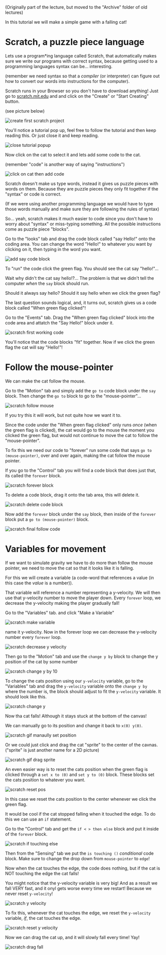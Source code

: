(Originally part of the lecture, but moved to the "Archive" folder of old lectures)

In this tutorial we will make a simple game with a falling cat!

# Scratch, a puzzle piece language
Lets use a program*ing language called Scratch, that automatically makes sure we write our programs with correct syntax, because getting used to a programming languages syntax can be... interesting. 

(remember we need syntax so that a *compiler* (or interpreter) can figure out how to convert our words into instructions for the computer).

Scratch runs in your Browser so you don't have to download anything! Just go to [scratch.mit.edu](https://scratch.mit.edu/) and and click on the "Create" or "Start Creating" button.

(see picture below)

![create first scratch project](./Assets/create_first_scratch_project.png)

You'll notice a tutorial pop up, feel free to follow the tutorial and then keep reading this. Or just close it and keep reading.

![close tutorial popup](./Assets/close_tutorial_popup.png)

Now click on the cat to select it and lets add some code to the cat. 

(remember "code" is another way of saying "instructions")

![click on cat then add code](./Assets/click_on_cat_add_code.png)

Scratch doesn't make us type words, instead it gives us puzzle pieces with words on them. Because they are puzzle pieces they only fit together if the "syntax" or code is correct.

(If we were using another programming language we would have to type those words manually and make sure they are following the rules of syntax)

So... yeah, scratch makes it much easier to code since you don't have to worry about "syntax" or miss-typing something. All the possible instructions come as puzzle piece "blocks".

Go to the "looks" tab and drag the code block called "say Hello!" onto the coding area. You can change the word "Hello!" to whatever you want by clicking on it, then typing in the word you want.

![add say code block](./Assets/scratch_add_code.png)

To "run" the code click the green flag. You should see the cat say "hello!"...

Wait why didn't the cat say hello!?... The problem is that we didn't tell the computer *when* the `say` block should run. 

Should it always say hello? Should it say hello when we click the green flag?

The last question sounds logical, and, it turns out, scratch gives us a code block called "When green flag clicked"!

Go to the "Events" tab. Drag the "When green flag clicked" block into the code area and attatch the "Say Hello!" block under it.

![scratch first working code](./Assets/scratch_first_working_code.png)

You'll notice that the code blocks "fit" together. Now if we click the green flag the cat will say "Hello!"!

# Follow the mouse-pointer
We can make the cat follow the mouse. 

Go to the "Motion" tab and simply add the `go to` code block under the `say` block. Then change the `go to` block to go to the "mouse-pointer"... 

![scratch follow mouse](./Assets/scratch_follow_mouse.png)

If you try this it will work, but not quite how we want it to.

Since the code under the "When green flag clicked" only runs *once* (when the green flag is clicked), the cat would go to the mouse the moment you clicked the green flag, but would not continue to move the cat to follow the "mouse-pointer".

To fix this we need our code to "forever" run some code that says `go to (mouse-pointer)`, over and over again, making the cat follow the mouse pointer.

If you go to the "Control" tab you will find a code block that does just that, its called the `forever` block.

![scratch forever block](./Assets/scratch_forever_block.png)

To delete a code block, drag it onto the tab area, this will delete it.

![scratch delete code block](./Assets/scratch_delete_code_block.png)

Now add the `forever` block under the `say` block, then inside of the `forever` block put a `go to (mouse-pointer)` block.

![scratch final follow code](./Assets/scratch_final_follow_code.png)

# Variables for movement
If we want to simulate gravity we have to do more than follow the mouse pointer, we need to move the cat so that it looks like it is falling.

For this we will create a variable (a code-word that references a value (in this case the *value* is a number)). 

That variable will reference a number representing a y-velocity. We will then use that y-velocity number to move the player down. Every `forever` loop, we decrease the y-velocity making the player gradually fall!

Go to the "Variables" tab. and click "Make a Variable"

![scratch make variable](./Assets/scratch_make_variable.png)

name it y-velocity. Now in the forever loop we can decrease the y-velocity number every `forever` loop.

![scratch decrease y velocity](./Assets/scratch_decrease_y_velocity.png)

Then go to the "Motion" tab and use the `change y by` block to change the y position of the cat by some number

![scratch change y by 10](./Assets/scratch_change_y_by_10.png)

To change the cats position using our `y-velocity` variable, go to the "Variables" tab and drag the `y-velocity` variable onto the `change y by` where the number is, the block should adjust to fit the `y-velocity` variable. It should look like this.

![scratch change y](scratch_change_y.png)

Now tha cat falls! Although it stays stuck at the bottom of the canvas!

We can manually go to its position and change it back to `x(0) y(0)`.

![scratch gif manaully set position](./Assets/scratch_manually_set_pos.gif)

Or we could just click and drag the cat "sprite" to the center of the cavnas. ("sprite" is just another name for a 2D picture)

![scratch gif drag sprite](./Assets/scratch_gif_drag_sprite.gif)

An even easier way is to reset the cats position when the green flag is clicked through a `set x to (0)` and `set y to (0)` block. These blocks set the cats position to whatever you want.

![scratch reset pos](./Assets/scratch_reset_pos.png)

In this case we reset the cats position to the center whenever we click the green flag.

It would be cool if the cat stopped falling when it touched the edge. To do this we can use an `if` statement.

Go to the "Control" tab and get the `if < > then else` block and put it inside of the `forever` block.

![scratch if touching else](./Assets/if_touching_else.png)

Then from the "Sensing" tab we put the `is touching ()` *conditional* code block. Make sure to change the drop down from `mouse-pointer` to `edge`!

Now when the cat touches the edge, the code does nothing, but if the cat is NOT touching the edge the cat falls!

You might notice that the y-velocity variable is very big! And as a result we fall VERY fast, and it onyl gets worse every time we restart! Because we never reset `y-velocity`!

![scratch y velocity](./Assets/scratch_y_velocity.png)

To fix this, whenever the cat touches the edge, we reset the `y-velocity` variable, *if*, the cat touches the edge.

![scratch reset y velocity](./Assets/scratch_reset_y_velocity.png)

Now we can drag the cat up, and it will slowly fall every time! Yay!

![scratch drag fall](./Assets/scratch_drag_fall.gif)